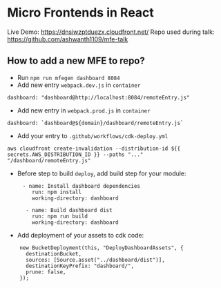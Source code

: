 # Micro Frontends in React

Live Demo: https://dnsiwzptduezx.cloudfront.net/
Repo used during talk: https://github.com/ashwanth1109/mfe-talk

## How to add a new MFE to repo?

- Run `npm run mfegen dashboard 8084`
- Add new entry `webpack.dev.js` in `container`

```
dashboard: "dashboard@http://localhost:8084/remoteEntry.js"
```

- Add new entry in `webpack.prod.js` in `container`

```
dashboard: `dashboard@${domain}/dashboard/remoteEntry.js`
```

- Add your entry to `.github/workflows/cdk-deploy.yml`

```
aws cloudfront create-invalidation --distribution-id ${{ secrets.AWS_DISTRIBUTION_ID }} --paths "..." "/dashboard/remoteEntry.js"
```

- Before step to build `deploy`, add build step for your module:

```
     - name: Install dashboard dependencies
        run: npm install
        working-directory: dashboard

      - name: Build dashboard dist
        run: npm run build
        working-directory: dashboard
```

- Add deployment of your assets to cdk code:

```
    new BucketDeployment(this, "DeployDashboardAssets", {
      destinationBucket,
      sources: [Source.asset("../dashboard/dist")],
      destinationKeyPrefix: "dashboard/",
      prune: false,
    });
```
